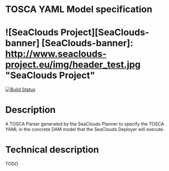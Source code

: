 TOSCA YAML Model specification 
===============================
![SeaClouds Project][SeaClouds-banner]
[SeaClouds-banner]: http://www.seaclouds-project.eu/img/header_test.jpg  "SeaClouds Project"
==================
[![Build Status](https://api.travis-ci.org/SeaCloudsEU/tosca-parser.svg?branch=master)](https://travis-ci.org/SeaCloudsEU/tosca-parser)

# Description

A TOSCA Parser generated by the SeaClouds Planner to specify the TOSCA YAML in the concrete DAM model that the SeaClouds Deployer will execute.

# Technical description

TODO
